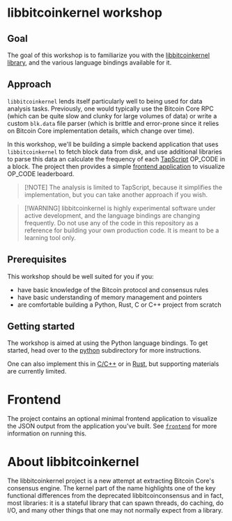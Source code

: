 # libbitcoinkernel workshop

## Goal

The goal of this workshop is to familiarize you with the
[libbitcoinkernel library](https://github.com/bitcoin/bitcoin/pull/30595),
and the various language bindings available for it.

## Approach

`libbitcoinkernel` lends itself particularly well to being used for data
analysis tasks. Previously, one would typically use the Bitcoin Core RPC
(which can be quite slow and clunky for large volumes of data) or write
a custom `blk.data` file parser (which is brittle and error-prone since
it relies on Bitcoin Core implementation details, which change over
time).

In this workshop, we'll be building a simple backend application that
uses `libbitcoinkernel` to fetch block data from disk, and use
additional libraries to parse this data an calculate the frequency of
each [TapScript](https://bitcoinops.org/en/topics/tapscript/) OP_CODE in
a block. The project then provides a simple [frontend application](./frontend/)
to visualize OP_CODE leaderboard.

> [!NOTE] The analysis is limited to TapScript, because it simplifies
> the implementation, but you can take another approach if you wish.

> [!WARNING] libbitcoinkernel is highly experimental software under
> active development, and the language bindings are changing frequently.
> Do not use any of the code in this repository as a reference for
> building your own production code. It is meant to be a learning tool
> only.

## Prerequisites

This workshop should be well suited for you if you:
- have basic knowledge of the Bitcoin protocol and consensus rules
- have basic understanding of memory management and pointers
- are comfortable building a Python, Rust, C or C++ project from scratch

## Getting started

The workshop is aimed at using the Python language bindings. To get started,
head over to the [python](./python/) subdirectory for more instructions.

One can also implement this in [C/C++](./cpp/) or in [Rust](./rust/),
but supporting materials are currently limited.


# Frontend

The project contains an optional minimal frontend application to
visualize the JSON output from the application you've built. See
[`frontend`](./frontend/) for more information on running this.

# About libbitcoinkernel

The libbitcoinkernel project is a new attempt at extracting
Bitcoin Core's consensus engine. The kernel part of the name
highlights one of the key functional differences from the deprecated
libbitcoinconsensus and in fact, most libraries: it is a stateful
library that can spawn threads, do caching, do I/O, and many other
things that one may not normally expect from a library.
